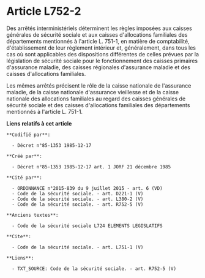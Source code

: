 # Article L752-2

Des arrêtés interministériels déterminent les règles imposées aux caisses générales de sécurité sociale et aux caisses
d'allocations familiales des départements mentionnés à l'article L. 751-1, en matière de comptabilité, d'établissement de
leur règlement intérieur et, généralement, dans tous les cas où sont applicables des dispositions différentes de celles
prévues par la législation de sécurité sociale pour le fonctionnement des caisses primaires d'assurance maladie, des caisses
régionales d'assurance maladie et des caisses d'allocations familiales. 

Les mêmes arrêtés précisent le rôle de la caisse nationale de l'assurance maladie, de la caisse nationale d'assurance
vieillesse et de la caisse nationale des allocations familiales au regard des caisses générales de sécurité sociale et des
caisses d'allocations familiales des départements mentionnés à l'article L. 751-1.

**Liens relatifs à cet article**

	**Codifié par**:

	  - Décret n°85-1353 1985-12-17

	**Créé par**:

	  - Décret n°85-1353 1985-12-17 art. 1 JORF 21 décembre 1985

	**Cité par**:

	  - ORDONNANCE n°2015-839 du 9 juillet 2015 - art. 6 (VD)
	  - Code de la sécurité sociale. - art. D221-1 (V)
	  - Code de la sécurité sociale. - art. L380-2 (V)
	  - Code de la sécurité sociale. - art. R752-5 (V)

	**Anciens textes**:

	  - Code de la sécurité sociale L724 ELEMENTS LEGISLATIFS

	**Cite**:

	  - Code de la sécurité sociale. - art. L751-1 (V)

	**Liens**:

	  - TXT_SOURCE: Code de la sécurité sociale. - art. R752-5 (V)
